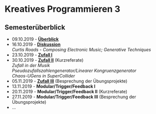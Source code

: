 # Kreatives Programmieren 3

## Semesterüberblick

* 09.10.2019 - **[Überblick](01)**
* 16.10.2019 - **[Diskussion](02)**<br/>*Curtis Roads - Composing Electronic Music; Generative Techniques*
* 23.10.2019 - **[Zufall I](03)**
* 30.10.2019 - [**Zufall II**](04) (Kurzreferate)<br />*Zufall in der Musik<br/>Pseudozufallszahlengenerator/Linearer Kongruenzgenerator*<br />*Chaos-UGens in SuperCollider*
* 05.11.2019 - [**Zufall III**](05) (Besprechung der Übungsprojekte)
* 13.11.2019 - **Modular/Trigger/Feedback I**
* 20.11.2019 - **Modular/Trigger/Feedback II** (Kurzreferate)
* 27.11.2019 - **Modular/Trigger/Feedback III** (Besprechung der Übungsprojekte)
* ...